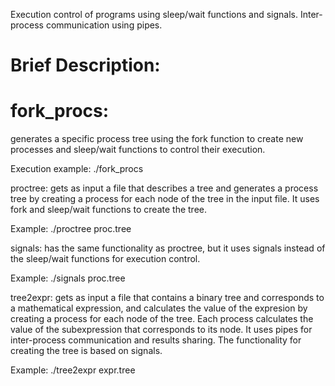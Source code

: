 Execution control of programs using sleep/wait functions and signals. Inter-process communication using pipes.

# Brief Description:

# fork_procs:
generates a specific process tree using the fork function to create new processes and sleep/wait functions to control their execution.

Execution example:
./fork_procs

proctree: gets as input a file that describes a tree and generates a process tree by creating a process for each node of the tree in the input file. It uses fork and sleep/wait functions to create the tree.

Example:
./proctree proc.tree

signals: has the same functionality as proctree, but it uses signals instead of the sleep/wait functions for execution control.

Example:
./signals proc.tree

tree2expr: gets as input a file that contains a binary tree and corresponds to a mathematical expression, and calculates the value of the expresion by creating a process for each node of the tree. Each process calculates the value of the subexpression that corresponds to its node. It uses pipes for inter-process communication and results sharing. The functionality for creating the tree is based on signals.

Example:
./tree2expr expr.tree
